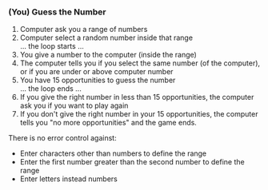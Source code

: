 ### (You) Guess the Number
1. Computer ask you a range of numbers
2. Computer select a random number inside that range <br/>
... the loop starts ...<br/>
3. You give a number to the computer (inside the range)
4. The computer tells you if you select the same number (of the computer), or if you are under or above computer number
5. You have 15 opportunities to guess the number <br/>
... the loop ends ...<br/>
7. If you give the right number in less than 15 opportunities, the computer ask you if you want to play again
8. If you don't give the right number in your 15 opportunities, the computer tells you "no more opportunities" and the game ends.

There is no error control against:
- Enter characters other than numbers to define the range
- Enter the first number greater than the second number to define the range
- Enter letters instead numbers
